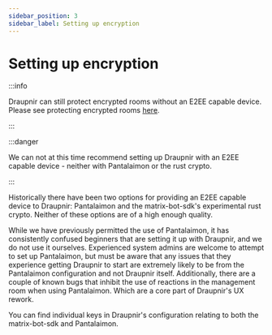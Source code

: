 ```yaml
---
sidebar_position: 3
sidebar_label: Setting up encryption
---
```


<!--
SPDX-FileCopyrightText: 2024 Gnuxie <Gnuxie@protonmail.com>

SPDX-License-Identifier: CC-BY-SA-4.0
-->

# Setting up encryption

:::info

Draupnir can still protect encrypted rooms without an E2EE capable
device. Please see protecting encrypted rooms [here](../moderator/managing-protected-rooms#protecting-encrypted-rooms).

:::


:::danger

We can not at this time recommend setting up Draupnir with an E2EE
capable device - neither with Pantalaimon or the rust crypto.

:::

Historically there have been two options for providing an E2EE capable
device to Draupnir: Pantalaimon and the matrix-bot-sdk's
experimental rust crypto. Neither of these options are of a high
enough quality.

While we have previously permitted the use of Pantalaimon, it has
consistently confused beginners that are setting it up with Draupnir,
and we do not use it ourselves. Experienced system admins are welcome
to attempt to set up Pantalaimon, but must be aware that any issues
that they experience getting Draupnir to start are extremely likely to
be from the Pantalaimon configuration and not Draupnir itself.
Additionally, there are a couple of known bugs that inhibit the use of
reactions in the management room when using Pantalaimon. Which are
a core part of Draupnir's UX rework.

You can find individual keys in Draupnir's configuration relating to
both the matrix-bot-sdk and Pantalaimon.
